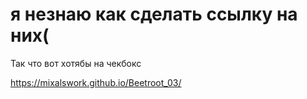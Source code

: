 # я незнаю как сделать ссылку на них(
Так что вот  хотябы на  чекбокс

https://mixalswork.github.io/Beetroot_03/
